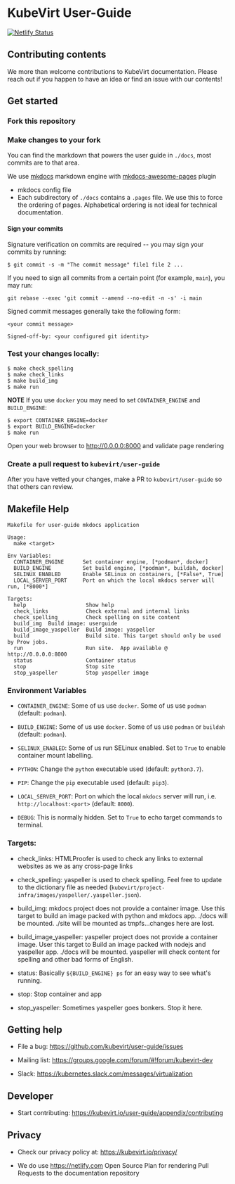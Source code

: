 # KubeVirt User-Guide

[![Netlify Status](https://api.netlify.com/api/v1/badges/2430a4f6-4a28-4e60-853d-f0cc395e13bb/deploy-status)](https://app.netlify.com/sites/kubevirt-user-guide/deploys)

## Contributing contents

We more than welcome contributions to KubeVirt documentation. Please reach out if you happen to have an idea or find an issue with our contents!

## Get started

### Fork this repository

### Make changes to your fork

You can find the markdown that powers the user guide in `./docs`, most commits are to that area.

We use [mkdocs](https://www.mkdocs.org/) markdown engine with [mkdocs-awesome-pages](https://github.com/lukasgeiter/mkdocs-awesome-pages-plugin/) plugin
  - mkdocs config file
  - Each subdirectory of `./docs` contains a `.pages` file.  We use this to force the ordering of pages.  Alphabetical ordering is not ideal for technical documentation.

#### Sign your commits

Signature verification on commits are required -- you may sign your commits by running:

```console
$ git commit -s -m "The commit message" file1 file 2 ...
```

If you need to sign all commits from a certain point (for example, `main`), you may run:

```console
git rebase --exec 'git commit --amend --no-edit -n -s' -i main
```

Signed commit messages generally take the following form:

```
<your commit message>

Signed-off-by: <your configured git identity>
```


### Test your changes locally:

```console
$ make check_spelling
$ make check_links
$ make build_img
$ make run
```

**NOTE** If you use `docker` you may need to set `CONTAINER_ENGINE` and `BUILD_ENGINE`:

```console
$ export CONTAINER_ENGINE=docker
$ export BUILD_ENGINE=docker
$ make run
```

<!-- markdown-link-check-disable -->
Open your web browser to http://0.0.0.0:8000 and validate page rendering
<!-- markdown-link-check-enable -->

### Create a pull request to `kubevirt/user-guide`

After you have vetted your changes, make a PR to `kubevirt/user-guide` so that others can review.

## Makefile Help

```console
Makefile for user-guide mkdocs application

Usage:
  make <target>

Env Variables:
  CONTAINER_ENGINE      Set container engine, [*podman*, docker]
  BUILD_ENGINE          Set build engine, [*podman*, buildah, docker]
  SELINUX_ENABLED       Enable SELinux on containers, [*False*, True]
  LOCAL_SERVER_PORT     Port on which the local mkdocs server will run, [*8000*]

Targets:
  help                   Show help
  check_links            Check external and internal links
  check_spelling         Check spelling on site content
  build_img  Build image: userguide
  build_image_yaspeller  Build image: yaspeller
  build                  Build site. This target should only be used by Prow jobs.
  run                    Run site.  App available @ http://0.0.0.0:8000
  status                 Container status
  stop                   Stop site
  stop_yaspeller         Stop yaspeller image
```

### Environment Variables

* `CONTAINER_ENGINE`: Some of us use `docker`. Some of us use `podman` (default: `podman`).

* `BUILD_ENGINE`: Some of us use `docker`. Some of us use `podman` or `buildah` (default: `podman`).

* `SELINUX_ENABLED`: Some of us run SELinux enabled. Set to `True` to enable container mount labelling.

* `PYTHON`: Change the `python` executable used (default: `python3.7`).

* `PIP`: Change the `pip` executable used (default: `pip3`).

* `LOCAL_SERVER_PORT`: Port on which the local `mkdocs` server will run, i.e. `http://localhost:<port>` (default: `8000`).

* `DEBUG`: This is normally hidden. Set to `True` to echo target commands to terminal.

### Targets:

* check_links: HTMLProofer is used to check any links to external websites as we as any cross-page links

* check_spelling: yaspeller is used to check spelling.  Feel free to update to the dictionary file as needed (`kubevirt/project-infra/images/yaspeller/.yaspeller.json`).

* build_img: mkdocs project does not provide a container image.  Use this target to build an image packed with python and mkdocs app.  ./docs will be mounted.  ./site will be mounted as tmpfs...changes here are lost.

* build_image_yaspeller: yaspeller project does not provide a container image.  User this target to Build an image packed with nodejs and yaspeller app.  ./docs will be mounted.  yaspeller will check content for spelling and other bad forms of English.

* status: Basically `${BUILD_ENGINE} ps` for an easy way to see what's running.

* stop: Stop container and app

* stop_yaspeller: Sometimes yaspeller goes bonkers.  Stop it here.

## Getting help

- File a bug: <https://github.com/kubevirt/user-guide/issues>

- Mailing list: <https://groups.google.com/forum/#!forum/kubevirt-dev>

- Slack: <https://kubernetes.slack.com/messages/virtualization>

## Developer

- Start contributing: <https://kubevirt.io/user-guide/appendix/contributing>

## Privacy

- Check our privacy policy at: <https://kubevirt.io/privacy/>

- We do use <https://netlify.com> Open Source Plan for rendering Pull Requests to the documentation repository
